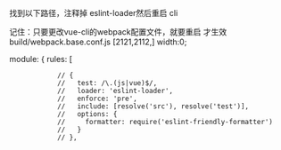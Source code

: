 找到以下路径，注释掉 eslint-loader然后重启 cli

记住：只要更改vue-cli的webpack配置文件，就要重启 才生效
build/webpack.base.conf.js
[2121,2112,]
width:0;

 module: {
        rules: [
```
            // {
            //   test: /\.(js|vue)$/,
            //   loader: 'eslint-loader',
            //   enforce: 'pre',
            //   include: [resolve('src'), resolve('test')],
            //   options: {
            //     formatter: require('eslint-friendly-formatter')
            //   }
            // },
```